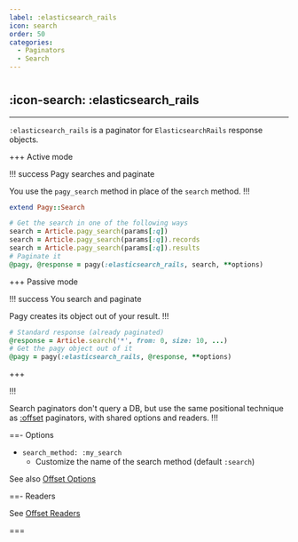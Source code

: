 ```yaml
---
label: :elasticsearch_rails
icon: search
order: 50
categories:
  - Paginators
  - Search
---
```


#

## :icon-search: :elasticsearch_rails

---

`:elasticsearch_rails` is a paginator for `ElasticsearchRails` response objects. 

+++ Active mode

!!! success Pagy searches and paginate

You use the `pagy_search` method in place of the `search` method.
!!!

```ruby Model
extend Pagy::Search
```

```ruby Controller
# Get the search in one of the following ways
search = Article.pagy_search(params[:q])
search = Article.pagy_search(params[:q]).records
search = Article.pagy_search(params[:q]).results
# Paginate it
@pagy, @response = pagy(:elasticsearch_rails, search, **options)
```

+++ Passive mode

!!! success You search and paginate

Pagy creates its object out of your result.
!!!

```ruby Controller
# Standard response (already paginated)
@response = Article.search('*', from: 0, size: 10, ...)
# Get the pagy object out of it
@pagy = pagy(:elasticsearch_rails, @response, **options)
```

+++

!!!

Search paginators don't query a DB, but use the same positional technique as [:offset](offset.md) paginators, with shared options and readers.
!!!

==- Options

- `search_method: :my_search`
  - Customize the name of the search method (default `:search`)

See also [Offset Options](offset.md#options)

==- Readers

See [Offset Readers](offset.md#readers)


===
